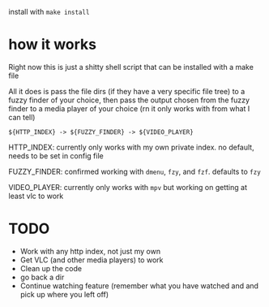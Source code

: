 install with `make install`

# how it works
Right now this is just a shitty shell script that can be installed with a make file

All it does is pass the file dirs (if they have a very specific file tree) to a fuzzy finder of your choice, then pass the output chosen from the fuzzy finder to a media player of your choice (rn it only works with from what I can tell)

`${HTTP_INDEX} -> ${FUZZY_FINDER} -> ${VIDEO_PLAYER}`

HTTP_INDEX: currently only works with my own private index. no default, needs to be set in config file

FUZZY_FINDER: confirmed working with `dmenu`, `fzy`, and `fzf`. defaults to `fzy`

VIDEO_PLAYER: currently only works with `mpv` but working on getting at least vlc to work

# TODO
- Work with any http index, not just my own
- Get VLC (and other media players) to work
- Clean up the code
- go back a dir
- Continue watching feature (remember what you have watched and and pick up where you left off)
